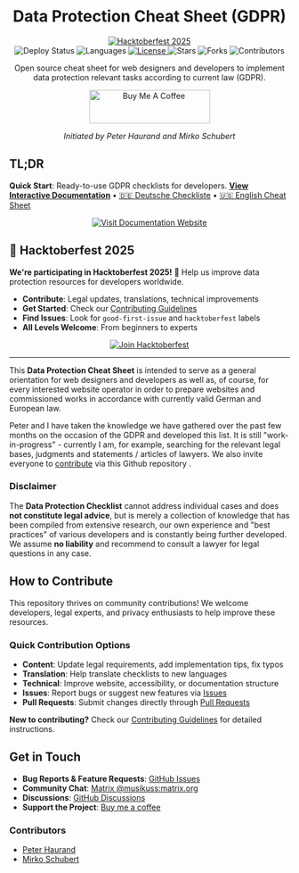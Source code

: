<h1 align="center">Data Protection Cheat Sheet (GDPR)</h1>

<p align="center">
  <a href="https://hacktoberfest.com/" target="_blank">
    <img src="https://img.shields.io/badge/Hacktoberfest-2025-blueviolet?style=for-the-badge&logo=hacktoberfest" alt="Hacktoberfest 2025" />
  </a>
  <br>
  <img src="https://img.shields.io/github/deployments/mirkoschubert/datenschutz-checkliste/github-pages?style=flat-square&label=Deploy" alt="Deploy Status" />
  <img src="https://img.shields.io/badge/Languages-DE_|_EN-blue?style=flat-square" alt="Languages" />
  <a href="https://github.com/mirkoschubert/datenschutz-checkliste/blob/master/LICENSE">
    <img src="https://img.shields.io/github/license/mirkoschubert/datenschutz-checkliste.svg?style=flat-square" alt="License" />
  </a>
  <img src="https://img.shields.io/github/stars/mirkoschubert/datenschutz-checkliste?style=flat-square" alt="Stars" />
  <img src="https://img.shields.io/github/forks/mirkoschubert/datenschutz-checkliste?style=flat-square" alt="Forks" />
  <img src="https://img.shields.io/github/contributors/mirkoschubert/datenschutz-checkliste?style=flat-square" alt="Contributors" />
</p>

<p align="center">Open source cheat sheet for web designers and developers to implement data protection relevant tasks according to current law (GDPR).</p>

<p align="center"><a href="https://www.buymeacoffee.com/musikuss" target="_blank"><img src="https://cdn.buymeacoffee.com/buttons/v2/default-green.png" alt="Buy Me A Coffee" style="height: 60px !important;width: 217px !important;" ></a></p>

<p align="center"><em>Initiated by Peter Haurand and Mirko Schubert</em></p>

## TL;DR

**Quick Start**: Ready-to-use GDPR checklists for developers. <a href="https://mirkoschubert.github.io/datenschutz-checkliste/" target="_blank">**View Interactive Documentation**</a> • [🇩🇪 Deutsche Checkliste](checkliste.md) • [🇺🇸 English Cheat Sheet](cheat-sheet.md)

<p align="center">
  <a href="https://mirkoschubert.github.io/datenschutz-checkliste/" target="_blank">
    <img src="https://img.shields.io/badge/Interactive_Documentation-Visit_Website-brightgreen?style=for-the-badge" alt="Visit Documentation Website" />
  </a>
</p>

## 🎃 Hacktoberfest 2025

**We're participating in Hacktoberfest 2025!** 🎉 Help us improve data protection resources for developers worldwide.

- **Contribute**: Legal updates, translations, technical improvements
- **Get Started**: Check our [Contributing Guidelines](CONTRIBUTING.md)
- **Find Issues**: Look for `good-first-issue` and `hacktoberfest` labels
- **All Levels Welcome**: From beginners to experts

<p align="center">
  <a href="CONTRIBUTING.md">
    <img src="https://img.shields.io/badge/Join_Hacktoberfest-Contribute_Now-blueviolet?style=for-the-badge" alt="Join Hacktoberfest" />
  </a>
</p>

---

This **Data Protection Cheat Sheet** is intended to serve as a general orientation for web designers and developers as well as, of course, for every interested website operator in order to prepare websites and commissioned works in accordance with currently valid German and European law.

Peter and I have taken the knowledge we have gathered over the past few months on the occasion of the GDPR and developed this list. It is still "work-in-progress" - currently I am, for example, searching for the relevant legal bases, judgments and statements / articles of lawyers. We also invite everyone to [contribute](https://github.com/mirkoschubert/datenschutz-checkliste#du-möchtest-gerne-mitwirken) via this Github repository .

### Disclaimer

The **Data Protection Checklist** cannot address individual cases and does **not constitute legal advice**, but is merely a collection of knowledge that has been compiled from extensive research, our own experience and "best practices" of various developers and is constantly being further developed. We assume **no liability** and recommend to consult a lawyer for legal questions in any case.

## How to Contribute

This repository thrives on community contributions! We welcome developers, legal experts, and privacy enthusiasts to help improve these resources.

### Quick Contribution Options

* **Content**: Update legal requirements, add implementation tips, fix typos
* **Translation**: Help translate checklists to new languages
* **Technical**: Improve website, accessibility, or documentation structure
* **Issues**: Report bugs or suggest new features via [Issues](https://github.com/mirkoschubert/datenschutz-checkliste/issues)
* **Pull Requests**: Submit changes directly through [Pull Requests](https://help.github.com/articles/about-pull-requests/)

**New to contributing?** Check our [Contributing Guidelines](CONTRIBUTING.md) for detailed instructions.

## Get in Touch

- **Bug Reports & Feature Requests**: [GitHub Issues](https://github.com/mirkoschubert/datenschutz-checkliste/issues)
- **Community Chat**: <a href="https://matrix.to/#/@musikuss:matrix.org" target="_blank">Matrix @musikuss:matrix.org</a>
- **Discussions**: [GitHub Discussions](https://github.com/mirkoschubert/datenschutz-checkliste/discussions)
- **Support the Project**: <a href="https://www.buymeacoffee.com/musikuss" target="_blank">Buy me a coffee</a>

### Contributors

* [Peter Haurand](https://github.com/peterhaurand)
* [Mirko Schubert](https://github.com/mirkoschubert)
